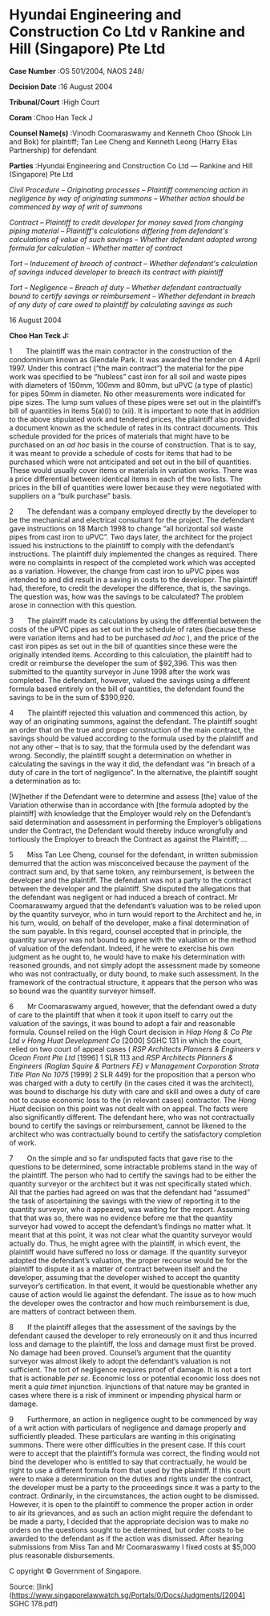 # Hyundai Engineering and Construction Co Ltd v Rankine and Hill (Singapore) Pte Ltd 



**Case Number** :OS 501/2004, NAOS 248/ 

**Decision Date** :16 August 2004 

**Tribunal/Court** :High Court 

**Coram** :Choo Han Teck J 

**Counsel Name(s)** :Vinodh Coomaraswamy and Kenneth Choo (Shook Lin and Bok) for plaintiff; Tan Lee Cheng and Kenneth Leong (Harry Elias Partnership) for defendant 

**Parties** :Hyundai Engineering and Construction Co Ltd — Rankine and Hill (Singapore) Pte Ltd 

_Civil Procedure_ – _Originating processes_ – _Plaintiff commencing action in negligence by way of originating summons_ – _Whether action should be commenced by way of writ of summons_ 

_Contract_ – _Plaintiff to credit developer for money saved from changing piping material_ – _Plaintiff's calculations differing from defendant's calculations of value of such savings_ – _Whether defendant adopted wrong formula for calculation_ – _Whether matter of contract_ 

_Tort_ – _Inducement of breach of contract_ – _Whether defendant's calculation of savings induced developer to breach its contract with plaintiff_ 

_Tort_ – _Negligence_ – _Breach of duty_ – _Whether defendant contractually bound to certify savings or reimbursement_ – _Whether defendant in breach of any duty of care owed to plaintiff by calculating savings as such_ 

16 August 2004 

**Choo Han Teck J:** 

1       The plaintiff was the main contractor in the construction of the condominium known as Glendale Park. It was awarded the tender on 4 April 1997. Under this contract (“the main contract”) the material for the pipe work was specified to be “hubless” cast iron for all soil and waste pipes with diameters of 150mm, 100mm and 80mm, but uPVC (a type of plastic) for pipes 50mm in diameter. No other measurements were indicated for pipe sizes. The lump sum values of these pipes were set out in the plaintiff’s bill of quantities in items 5(a)(i) to (xii). It is important to note that in addition to the above stipulated work and tendered prices, the plaintiff also provided a document known as the schedule of rates in its contract documents. This schedule provided for the prices of materials that might have to be purchased on an _ad hoc_ basis in the course of construction. That is to say, it was meant to provide a schedule of costs for items that had to be purchased which were not anticipated and set out in the bill of quantities. These would usually cover items or materials in variation works. There was a price differential between identical items in each of the two lists. The prices in the bill of quantities were lower because they were negotiated with suppliers on a “bulk purchase” basis. 

2       The defendant was a company employed directly by the developer to be the mechanical and electrical consultant for the project. The defendant gave instructions on 18 March 1998 to change “all horizontal soil waste pipes from cast iron to uPVC”. Two days later, the architect for the project issued his instructions to the plaintiff to comply with the defendant’s instructions. The plaintiff duly implemented the changes as required. There were no complaints in respect of the completed work which was accepted as a variation. However, the change from cast iron to uPVC pipes was intended to and did result in a saving in costs to the developer. The plaintiff had, therefore, to credit the developer the difference, that is, the savings. The question was, how was the savings to be calculated? The problem arose in connection with this question. 


3       The plaintiff made its calculations by using the differential between the costs of the uPVC pipes as set out in the schedule of rates (because these were variation items and had to be purchased _ad hoc_ ), and the price of the cast iron pipes as set out in the bill of quantities since these were the originally intended items. According to this calculation, the plaintiff had to credit or reimburse the developer the sum of $92,396. This was then submitted to the quantity surveyor in June 1998 after the work was completed. The defendant, however, valued the savings using a different formula based entirely on the bill of quantities, the defendant found the savings to be in the sum of $390,920. 

4       The plaintiff rejected this valuation and commenced this action, by way of an originating summons, against the defendant. The plaintiff sought an order that on the true and proper construction of the main contract, the savings should be valued according to the formula used by the plaintiff and not any other – that is to say, that the formula used by the defendant was wrong. Secondly, the plaintiff sought a determination on whether in calculating the savings in the way it did, the defendant was “in breach of a duty of care in the tort of negligence”. In the alternative, the plaintiff sought a determination as to: 

 [W]hether if the Defendant were to determine and assess [the] value of the Variation otherwise than in accordance with [the formula adopted by the plaintiff] with knowledge that the Employer would rely on the Defendant’s said determination and assessment in performing the Employer’s obligations under the Contract, the Defendant would thereby induce wrongfully and tortiously the Employer to breach the Contract as against the Plaintiff; ... 

5       Miss Tan Lee Cheng, counsel for the defendant, in written submission demurred that the action was misconceived because the payment of the contract sum and, by that same token, any reimbursement, is between the developer and the plaintiff. The defendant was not a party to the contract between the developer and the plaintiff. She disputed the allegations that the defendant was negligent or had induced a breach of contract. Mr Coomaraswamy argued that the defendant’s valuation was to be relied upon by the quantity surveyor, who in turn would report to the Architect and he, in his turn, would, on behalf of the developer, make a final determination of the sum payable. In this regard, counsel accepted that in principle, the quantity surveyor was not bound to agree with the valuation or the method of valuation of the defendant. Indeed, if he were to exercise his own judgment as he ought to, he would have to make his determination with reasoned grounds, and not simply adopt the assessment made by someone who was not contractually, or duty bound, to make such assessment. In the framework of the contractual structure, it appears that the person who was so bound was the quantity surveyor himself. 

6       Mr Coomaraswamy argued, however, that the defendant owed a duty of care to the plaintiff that when it took it upon itself to carry out the valuation of the savings, it was bound to adopt a fair and reasonable formula. Counsel relied on the High Court decision in _Hiap Hong & Co Pte Ltd v Hong Huat Development Co_ <span class="citation">[2000] SGHC 131</span> in which the court, relied on two court of appeal cases ( _RSP Architects Planners & Engineers v Ocean Front Pte Ltd_ <span class="citation">[1996] 1 SLR 113</span> and _RSP Architects Planners & Engineers (Raglan Squire & Partners FE) v Management Corporation Strata Title Plan No 1075_ <span class="citation">[1999] 2 SLR 449</span>) for the proposition that a person who was charged with a duty to certify (in the cases cited it was the architect), was bound to discharge his duty with care and skill and owes a duty of care not to cause economic loss to the (in relevant cases) contractor. The _Hong Huat_ decision on this point was not dealt with on appeal. The facts were also significantly different. The defendant here, who was not contractually bound to certify the savings or reimbursement, cannot be likened to the architect who was contractually bound to certify the satisfactory completion of work. 


7       On the simple and so far undisputed facts that gave rise to the questions to be determined, some intractable problems stand in the way of the plaintiff. The person who had to certify the savings had to be either the quantity surveyor or the architect but it was not specifically stated which. All that the parties had agreed on was that the defendant had “assumed” the task of ascertaining the savings with the view of reporting it to the quantity surveyor, who it appeared, was waiting for the report. Assuming that that was so, there was no evidence before me that the quantity surveyor had vowed to accept the defendant’s findings no matter what. It meant that at this point, it was not clear what the quantity surveyor would actually do. Thus, he might agree with the plaintiff, in which event, the plaintiff would have suffered no loss or damage. If the quantity surveyor adopted the defendant’s valuation, the proper recourse would be for the plaintiff to dispute it as a matter of contract between itself and the developer, assuming that the developer wished to accept the quantity surveyor’s certification. In that event, it would be questionable whether any cause of action would lie against the defendant. The issue as to how much the developer owes the contractor and how much reimbursement is due, are matters of contract between them. 

8       If the plaintiff alleges that the assessment of the savings by the defendant caused the developer to rely erroneously on it and thus incurred loss and damage to the plaintiff, the loss and damage must first be proved. No damage had been proved. Counsel’s argument that the quantity surveyor was almost likely to adopt the defendant’s valuation is not sufficient. The tort of negligence requires proof of damage. It is not a tort that is actionable _per se_. Economic loss or potential economic loss does not merit a _quia timet_ injunction. Injunctions of that nature may be granted in cases where there is a risk of imminent or impending physical harm or damage. 

9       Furthermore, an action in negligence ought to be commenced by way of a writ action with particulars of negligence and damage properly and sufficiently pleaded. These particulars are wanting in this originating summons. There were other difficulties in the present case. If this court were to accept that the plaintiff’s formula was correct, the finding would not bind the developer who is entitled to say that contractually, he would be right to use a different formula from that used by the plaintiff. If this court were to make a determination on the duties and rights under the contract, the developer must be a party to the proceedings since it was a party to the contract. Ordinarily, in the circumstances, the action ought to be dismissed. However, it is open to the plaintiff to commence the proper action in order to air its grievances, and as such an action might require the defendant to be made a party, I decided that the appropriate decision was to make no orders on the questions sought to be determined, but order costs to be awarded to the defendant as if the action was dismissed. After hearing submissions from Miss Tan and Mr Coomaraswamy I fixed costs at $5,000 plus reasonable disbursements. 

 C opyright © Government of Singapore. 


Source: [link](https://www.singaporelawwatch.sg/Portals/0/Docs/Judgments/[2004] SGHC 178.pdf)

